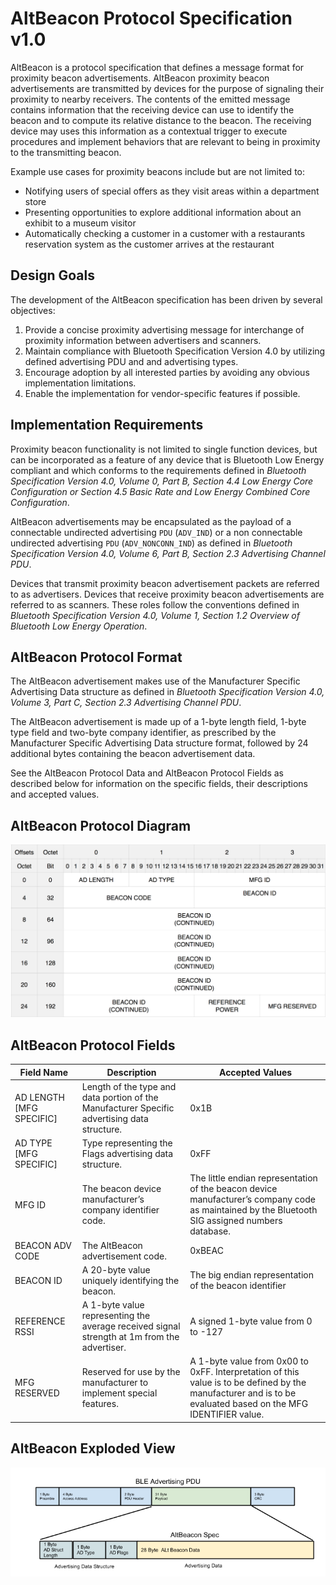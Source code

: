 # AltBeacon Protocol Specification v1.0

AltBeacon is a protocol specification that defines a message format for proximity beacon advertisements. AltBeacon proximity beacon advertisements are transmitted by devices for the purpose of signaling their proximity to nearby receivers. The contents of the emitted message contains information that the receiving device can use to identify the beacon and to compute its relative distance to the beacon. The receiving device may uses this information as a contextual trigger to execute procedures and implement behaviors that are relevant to being in proximity to the transmitting beacon.

Example use cases for proximity beacons include but are not limited to:

* Notifying users of special offers as they visit areas within a department store
* Presenting opportunities to explore additional information about an exhibit to a museum visitor
* Automatically checking a customer in a customer with a restaurants reservation system as the customer arrives at the restaurant

## Design Goals

The development of the AltBeacon specification has been driven by several objectives:

1. Provide a concise proximity advertising message for interchange of proximity information between advertisers and scanners.
1. Maintain compliance with Bluetooth Specification Version 4.0 by utilizing defined advertising PDU and and advertising types.
1. Encourage adoption by all interested parties by avoiding any obvious implementation limitations.
1. Enable the implementation for vendor-specific features if possible.


## Implementation Requirements
Proximity beacon functionality is not limited to single function devices, but can be incorporated as a feature of any device that is Bluetooth Low Energy compliant and which conforms to the requirements defined in _Bluetooth Specification Version 4.0, Volume 0, Part B, Section 4.4 Low Energy Core Configuration or Section 4.5 Basic Rate and Low Energy Combined Core Configuration_.

AltBeacon advertisements may be encapsulated as the payload of a connectable undirected advertising `PDU` (`ADV_IND`) or a non connectable undirected advertising `PDU` (`ADV_NONCONN_IND`) as defined in _Bluetooth Specification Version 4.0, Volume 6, Part B, Section 2.3 Advertising Channel PDU_.

Devices that transmit proximity beacon advertisement packets are referred to as advertisers.  Devices that receive proximity beacon advertisements are referred to as scanners. These roles follow the conventions defined in _Bluetooth Specification Version 4.0, Volume 1, Section 1.2 Overview of Bluetooth Low Energy Operation_.


## AltBeacon Protocol Format

The AltBeacon advertisement makes use of the Manufacturer Specific Advertising Data structure as defined in _Bluetooth Specification Version 4.0, Volume 3, Part C, Section 2.3 Advertising Channel PDU_.

The AltBeacon advertisement is made up of a 1-byte length field, 1-byte type field and two-byte company identifier, as prescribed by the Manufacturer Specific Advertising Data structure format, followed by 24 additional bytes containing the beacon advertisement data.

See the AltBeacon Protocol Data and AltBeacon Protocol Fields as described below for information on the specific fields, their descriptions and accepted values.

## AltBeacon Protocol Diagram

![AltBeacon Protocol Format](./altbeacon-protocol-diagram.png)

## AltBeacon Protocol Fields

Field Name               |  Description                                                                                 | Accepted Values
------------------------ | -------------------------------------------------------------------------------------------- | ---------------
AD LENGTH [MFG SPECIFIC] | Length of the type and data portion of the Manufacturer Specific advertising data structure. | 0x1B
AD TYPE [MFG SPECIFIC]   | Type representing the Flags advertising data structure.                                      | 0xFF
MFG ID                   | The beacon device manufacturer’s company identifier code.                                    | The little endian representation of the beacon device manufacturer’s company code as maintained by the Bluetooth SIG assigned numbers database.
BEACON ADV CODE          | The AltBeacon advertisement code.                                                            | 0xBEAC
BEACON ID                | A 20-byte value uniquely identifying the beacon.                                             | The big endian representation of the beacon identifier
REFERENCE RSSI           | A 1-byte value representing the average received signal strength at 1m from the advertiser.  | A signed 1-byte value from 0 to -127
MFG RESERVED             | Reserved for use by the manufacturer to implement special features.                          | A 1-byte value from 0x00 to 0xFF. Interpretation of this value is to be defined by the manufacturer and is to be evaluated based on the MFG IDENTIFIER value.

## AltBeacon Exploded View

![Exploded View](./altbeacon-spec-exploded-view.png)
